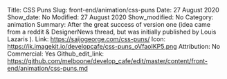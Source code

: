 Title: CSS Puns
Slug: front-end/animation/css-puns
Date: 27 August 2020
Show_date: No
Modified: 27 August 2020
Show_modified: No
Category: animation
Summary: After the great success of version one (idea came from a reddit & DesignerNews thread, but was initially published by Louis Lazaris ).
Link: https://saijogeorge.com/css-puns/
Icon: https://ik.imagekit.io/developcafe/css-puns_oVfaoIKP5.png
Attribution: No
Commercial: Yes
Github_edit_link: https://github.com/melboone/develop_cafe/edit/master/content/front-end/animation/css-puns.md